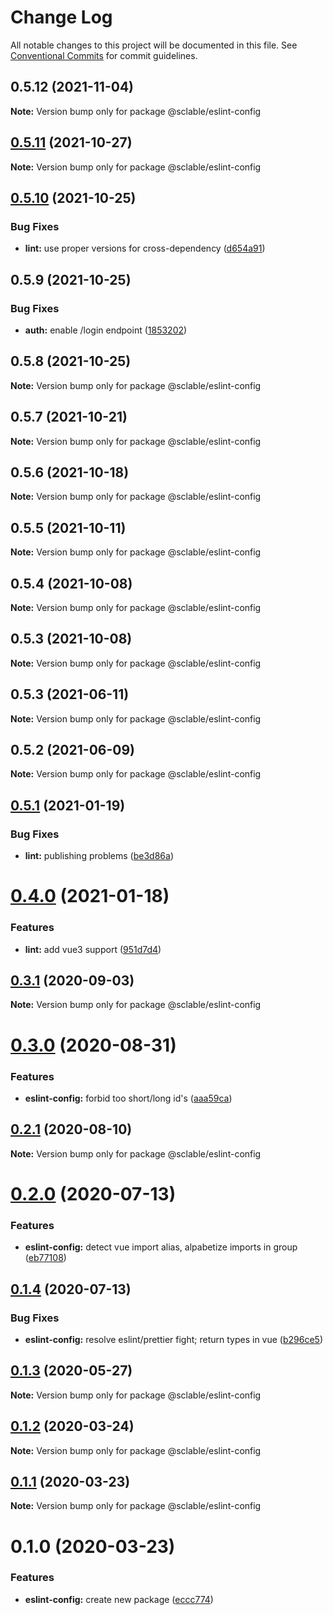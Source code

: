 # Change Log

All notable changes to this project will be documented in this file.
See [Conventional Commits](https://conventionalcommits.org) for commit guidelines.

## 0.5.12 (2021-11-04)

**Note:** Version bump only for package @sclable/eslint-config





## [0.5.11](https://github.com/sclable/nestjs-libs/compare/@sclable/eslint-config@0.5.10...@sclable/eslint-config@0.5.11) (2021-10-27)

**Note:** Version bump only for package @sclable/eslint-config





## [0.5.10](https://github.com/sclable/nestjs-libs/compare/@sclable/eslint-config@0.5.9...@sclable/eslint-config@0.5.10) (2021-10-25)


### Bug Fixes

* **lint:** use proper versions for cross-dependency ([d654a91](https://github.com/sclable/nestjs-libs/commit/d654a914f1ef581c472f8d8e8b8b9d9905b23877))





## 0.5.9 (2021-10-25)


### Bug Fixes

* **auth:** enable /login endpoint ([1853202](https://github.com/sclable/nestjs-libs/commit/1853202630ae9219ec412c8cddf7b557435ee22a))





## 0.5.8 (2021-10-25)

**Note:** Version bump only for package @sclable/eslint-config





## 0.5.7 (2021-10-21)

**Note:** Version bump only for package @sclable/eslint-config





## 0.5.6 (2021-10-18)

**Note:** Version bump only for package @sclable/eslint-config





## 0.5.5 (2021-10-11)

**Note:** Version bump only for package @sclable/eslint-config





## 0.5.4 (2021-10-08)

**Note:** Version bump only for package @sclable/eslint-config





## 0.5.3 (2021-10-08)

**Note:** Version bump only for package @sclable/eslint-config





## 0.5.3 (2021-06-11)

**Note:** Version bump only for package @sclable/eslint-config





## 0.5.2 (2021-06-09)

**Note:** Version bump only for package @sclable/eslint-config





## [0.5.1](https://git.sclable.com/sclable-platform/ts-monorepo/compare/@sclable/eslint-config@0.4.0...@sclable/eslint-config@0.5.1) (2021-01-19)


### Bug Fixes

* **lint:** publishing problems ([be3d86a](https://git.sclable.com/sclable-platform/ts-monorepo/commits/be3d86af9ded3869d4527e46330943238a51ddb2))





# [0.4.0](https://git.sclable.com/sclable-platform/ts-monorepo/compare/@sclable/eslint-config@0.3.1...@sclable/eslint-config@0.4.0) (2021-01-18)


### Features

* **lint:** add vue3 support ([951d7d4](https://git.sclable.com/sclable-platform/ts-monorepo/commits/951d7d4c3e5d22cfbf890c7e792cd692389e8201))





## [0.3.1](https://git.sclable.com/sclable-platform/ts-monorepo/compare/@sclable/eslint-config@0.3.0...@sclable/eslint-config@0.3.1) (2020-09-03)

**Note:** Version bump only for package @sclable/eslint-config





# [0.3.0](https://git.sclable.com/sclable-platform/ts-monorepo/compare/@sclable/eslint-config@0.2.1...@sclable/eslint-config@0.3.0) (2020-08-31)


### Features

* **eslint-config:** forbid too short/long id's ([aaa59ca](https://git.sclable.com/sclable-platform/ts-monorepo/commits/aaa59caf14b6fe8417d4c0ba4c61df74d77511aa))





## [0.2.1](https://git.sclable.com/sclable-platform/ts-monorepo/compare/@sclable/eslint-config@0.2.0...@sclable/eslint-config@0.2.1) (2020-08-10)

**Note:** Version bump only for package @sclable/eslint-config





# [0.2.0](https://git.sclable.com/sclable-platform/ts-monorepo/compare/@sclable/eslint-config@0.1.4...@sclable/eslint-config@0.2.0) (2020-07-13)


### Features

* **eslint-config:** detect vue import alias, alpabetize imports in group ([eb77108](https://git.sclable.com/sclable-platform/ts-monorepo/commits/eb77108a863de70387e40ce2937168148802539e))





## [0.1.4](https://git.sclable.com/sclable-platform/ts-monorepo/compare/@sclable/eslint-config@0.1.3...@sclable/eslint-config@0.1.4) (2020-07-13)


### Bug Fixes

* **eslint-config:** resolve eslint/prettier fight; return types in vue ([b296ce5](https://git.sclable.com/sclable-platform/ts-monorepo/commits/b296ce5f7de2406c97c841033f3639e695122bdc))





## [0.1.3](https://git.sclable.com/sclable-platform/ts-monorepo/compare/@sclable/eslint-config@0.1.2...@sclable/eslint-config@0.1.3) (2020-05-27)

**Note:** Version bump only for package @sclable/eslint-config





## [0.1.2](https://git.sclable.com/sclable-platform/ts-monorepo/compare/@sclable/eslint-config@0.1.1...@sclable/eslint-config@0.1.2) (2020-03-24)

**Note:** Version bump only for package @sclable/eslint-config





## [0.1.1](https://git.sclable.com/sclable-platform/ts-monorepo/compare/@sclable/eslint-config@0.1.0...@sclable/eslint-config@0.1.1) (2020-03-23)

**Note:** Version bump only for package @sclable/eslint-config





# 0.1.0 (2020-03-23)


### Features

* **eslint-config:** create new package ([eccc774](https://git.sclable.com/sclable-platform/ts-monorepo/commits/eccc77412df69ca293bfb1fdb6147fa8f6bffb32))

